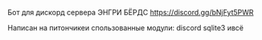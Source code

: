 Бот для дискорд сервера ЭНГРИ БЁРДС https://discord.gg/bNjFyt5PWR

Написан на питончикеи спользованные модули:
discord
sqlite3
ивсё
